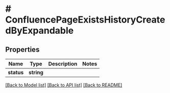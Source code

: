 # # ConfluencePageExistsHistoryCreatedByExpandable

## Properties

Name | Type | Description | Notes
------------ | ------------- | ------------- | -------------
**status** | **string** |  | 

[[Back to Model list]](../../README.md#documentation-for-models) [[Back to API list]](../../README.md#documentation-for-api-endpoints) [[Back to README]](../../README.md)


